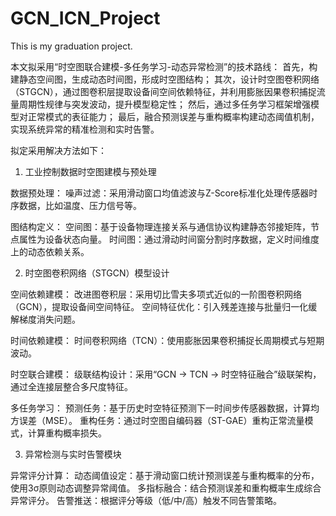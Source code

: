 # GCN_ICN_Project
This is my graduation project.

本文拟采用“时空图联合建模-多任务学习-动态异常检测”的技术路线：
首先，构建静态空间图，生成动态时间图，形成时空图结构；
其次，设计时空图卷积网络（STGCN），通过图卷积层提取设备间空间依赖特征，并利用膨胀因果卷积捕捉流量周期性规律与突发波动，提升模型稳定性；
然后，通过多任务学习框架增强模型对正常模式的表征能力；
最后，融合预测误差与重构概率构建动态阈值机制，实现系统异常的精准检测和实时告警。

拟定采用解决方法如下：

1. 工业控制数据时空图建模与预处理

数据预处理：
噪声过滤：采用滑动窗口均值滤波与Z-Score标准化处理传感器时序数据，比如温度、压力信号等。

图结构定义：
空间图：基于设备物理连接关系与通信协议构建静态邻接矩阵，节点属性为设备状态向量。
时间图：通过滑动时间窗分割时序数据，定义时间维度上的动态依赖关系。


2. 时空图卷积网络（STGCN）模型设计

空间依赖建模：
改进图卷积层：采用切比雪夫多项式近似的一阶图卷积网络（GCN），提取设备间空间特征。
空间特征优化：引入残差连接与批量归一化缓解梯度消失问题。

时间依赖建模：
时间卷积网络（TCN）：使用膨胀因果卷积捕捉长周期模式与短期波动。

时空联合建模：
级联结构设计：采用“GCN → TCN → 时空特征融合”级联架构，通过全连接层整合多尺度特征。

多任务学习：
预测任务：基于历史时空特征预测下一时间步传感器数据，计算均方误差（MSE）。
重构任务：通过时空图自编码器（ST-GAE）重构正常流量模式，计算重构概率损失。


3. 异常检测与实时告警模块

异常评分计算：
动态阈值设定：基于滑动窗口统计预测误差与重构概率的分布，使用3σ原则动态调整异常阈值。
多指标融合：结合预测误差和重构概率生成综合异常评分。
告警推送：根据评分等级（低/中/高）触发不同告警策略。
